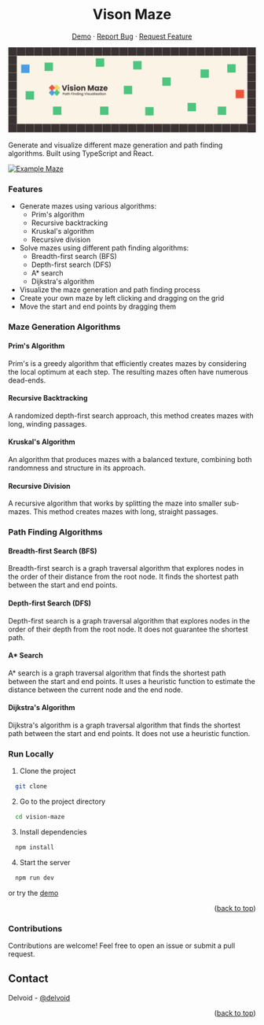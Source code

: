 <div id="top"></div>

<div align="center">

# Vison Maze

 <p align="center">
   <a href="https://vision-maze.vercel.app/">Demo</a>
   ·
   <a href="https://github.com/Delvoid/vision-maze/issues">Report Bug</a>
   ·
   <a href="https://github.com/Delvoid/vision-maze/issues">Request Feature</a>
  </p>

</div>

![Banner](./public/banner.png)


Generate and visualize different maze generation and path finding algorithms. Built using TypeScript and React.


[![Example Maze](./public/divRec.gif)](https://youtu.be/Z-0vzagIsDU)



### Features

- Generate mazes using various algorithms:
   - Prim's algorithm
   - Recursive backtracking
   - Kruskal's algorithm
   - Recursive division
- Solve mazes using different path finding algorithms:
   - Breadth-first search (BFS)
   - Depth-first search (DFS)
   - A\* search
   - Dijkstra's algorithm
- Visualize the maze generation and path finding process 
- Create your own maze by left clicking and dragging on the grid
- Move the start and end points by dragging them


### Maze Generation Algorithms

#### Prim's Algorithm
Prim's is a greedy algorithm that efficiently creates mazes by considering the local optimum at each step. The resulting mazes often have numerous dead-ends.

#### Recursive Backtracking
A randomized depth-first search approach, this method creates mazes with long, winding passages.

#### Kruskal's Algorithm
An algorithm that produces mazes with a balanced texture, combining both randomness and structure in its approach.

#### Recursive Division
A recursive algorithm that works by splitting the maze into smaller sub-mazes. This method creates mazes with long, straight passages.


### Path Finding Algorithms

#### Breadth-first Search (BFS)
Breadth-first search is a graph traversal algorithm that explores nodes in the order of their distance from the root node. It finds the shortest path between the start and end points.

#### Depth-first Search (DFS)
Depth-first search is a graph traversal algorithm that explores nodes in the order of their depth from the root node. It does not guarantee the shortest path.

#### A\* Search
A\* search is a graph traversal algorithm that finds the shortest path between the start and end points. It uses a heuristic function to estimate the distance between the current node and the end node.

#### Dijkstra's Algorithm
Dijkstra's algorithm is a graph traversal algorithm that finds the shortest path between the start and end points. It does not use a heuristic function.



### Run Locally

1. Clone the project

```bash
  git clone
```

2. Go to the project directory

```bash
  cd vision-maze
```

3. Install dependencies

```bash
  npm install
```

4. Start the server

```bash
  npm run dev
```

or try the [demo](https://vision-maze.vercel.app/)

<p align="right">(<a href="#top">back to top</a>)</p>

### Contributions

Contributions are welcome! Feel free to open an issue or submit a pull request.

## Contact

Delvoid - [@delvoid](https://twitter.com/delvoid)

<p align="right">(<a href="#top">back to top</a>)</p>
